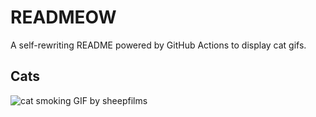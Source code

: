 # READMEOW

A self-rewriting README powered by GitHub Actions to display cat gifs.

## Cats

![cat smoking GIF by sheepfilms](https://media4.giphy.com/media/l0ExdMHUDKteztyfe/200.gif?cid=9acd02daerulff9e6ixffng5shbeaxx5h6y1uleovrl7ymlt&ep=v1_gifs_search&rid=200.gif&ct=g)
